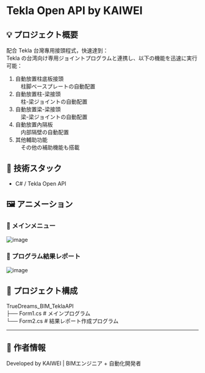 # Tekla Open API by KAIWEI

## 💡 プロジェクト概要  
配合 Tekla 台灣專用接頭程式，快速達到：  
Tekla の台湾向け専用ジョイントプログラムと連携し、以下の機能を迅速に実行可能：

1. 自動放置柱底板接頭  
　柱脚ベースプレートの自動配置  
2. 自動放置柱-梁接頭  
　柱-梁ジョイントの自動配置  
3. 自動放置梁-梁接頭  
　梁-梁ジョイントの自動配置  
4. 自動放置內隔板  
　内部隔壁の自動配置  
5. 其他輔助功能  
　その他の補助機能も搭載



## 🔧 技術スタック  
- C# / Tekla Open API



## 🖼️ アニメーション  
### 📌 メインメニュー  
![image](https://github.com/user-attachments/assets/576895e7-bbee-45fe-92c2-7f15783ff968)

### 📌 プログラム結果レポート  
![image](https://github.com/user-attachments/assets/370eb587-eb1b-4af1-83c6-f6b33b35ee6d)



## 📁 プロジェクト構成  
TrueDreams_BIM_TeklaAPI
<br>├── Form1.cs # メインプログラム
<br>└── Form2.cs # 結果レポート作成プログラム


---

## 📌 作者情報
Developed by KAIWEI | BIMエンジニア + 自動化開発者

